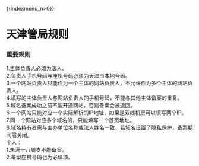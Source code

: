 {{indexmenu_n>0}}

# 天津管局规则

### 重要规则

1.主体负责人必须为法人。  
2.负责人手机号码与座机号码必须为天津市本地号码。  
3.一个网站负责人只能作为一个主体的网站负责人，不允许作为多个主体的网站负责人。  
4.填写的主体负责人与网站负责人的手机号码，不能与其他主体备案的重复。  
5.域名备案成功之前不能开通网站，否则备案会被退回。  
6.一个网站只能对应一个实际解析的IP地址，如果是双线机房可以填写两个IP。  
7.同一个网站对应多个域名的，只能填写一个首页地址。  
8.域名持有者需与主办单位名称或法人姓名一致，若域名设置了隐私保护，备案期间需关闭。  
个人：  
1.未满十八周岁不能备案。  
2.备案座机号码也为必填项。
